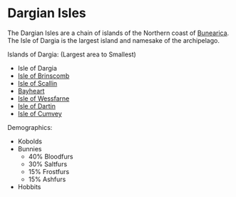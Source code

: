 # Dargian Isles

The Dargian Isles are a chain of islands of the Northern coast of [Bunearica](./bunearica.md). The Isle of Dargia is the largest island and namesake of the archipelago.

Islands of Dargia: (Largest area to Smallest)
- Isle of Dargia
- [Isle of Brinscomb](./dargia_brinscomb.md)
- [Isle of Scallin](./dargia_scallin.md)
- [Bayheart](./dargia_bayheart.md)
- [Isle of Wessfarne](./dargia_wessfarne.md)
- [Isle of Dartin](./dargia_dartin.md)
- [Isle of Cumvey](./dargia_cumvey.md)

Demographics:
- Kobolds
- Bunnies
	- 40% Bloodfurs
	- 30% Saltfurs
	- 15% Frostfurs
	- 15% Ashfurs
- Hobbits